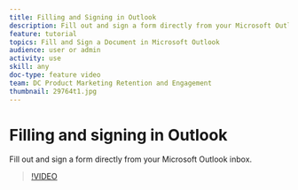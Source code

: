 ```yaml
---
title: Filling and Signing in Outlook
description: Fill out and sign a form directly from your Microsoft Outlook inbox
feature: tutorial
topics: Fill and Sign a Document in Microsoft Outlook
audience: user or admin
activity: use
skill: any
doc-type: feature video
team: DC Product Marketing Retention and Engagement
thumbnail: 29764t1.jpg
---
```


# Filling and signing in Outlook

Fill out and sign a form directly from your Microsoft Outlook inbox.

>[!VIDEO](https://video.tv.adobe.com/v/29764t1?hidetitle=true)
